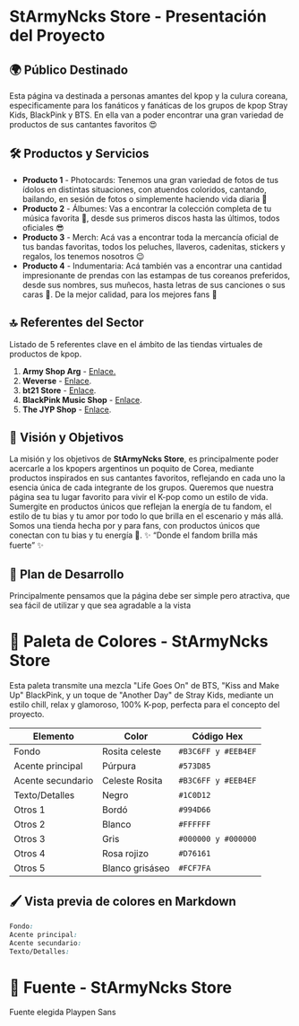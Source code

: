 # StArmyNcks Store - Presentación del Proyecto



## 🌍 Público Destinado
Esta página va destinada a personas amantes del kpop y la culura coreana, especificamente para los fanáticos y fanáticas de los grupos de kpop Stray Kids, BlackPink y BTS. En ella van a poder encontrar una gran variedad de productos de sus cantantes favoritos 😍

## 🛠️ Productos y Servicios

- **Producto 1** - Photocards: Tenemos una gran variedad de fotos de tus ídolos en distintas situaciones, con atuendos coloridos, cantando, bailando, en sesión de fotos o simplemente haciendo vida diaria 🤩
- **Producto 2** - Álbumes: Vas a encontrar la colección completa de tu música favorita 🎵, desde sus primeros discos hasta las últimos, todos oficiales 😎
- **Producto 3** - Merch: Acá vas a encontrar toda la mercancía oficial de tus bandas favoritas, todos los peluches, llaveros, cadenitas, stickers y regalos, los tenemos nosotros 😉
- **Producto 4** - Indumentaria: Acá también vas a encontrar una cantidad impresionante de prendas con las estampas de tus coreanos preferidos, desde sus nombres, sus muñecos, hasta letras de sus canciones o sus caras 🤭. De la mejor calidad, para los mejores fans 🤗

## 🔝 Referentes del Sector
Listado de 5 referentes clave en el ámbito de las tiendas virtuales de productos de kpop.

1. **Army Shop Arg** - [Enlace.](https://armyshoparg.mitiendanube.com/)
2. **Weverse** - [Enlace](https://shop.weverse.io/en/shop/USD/artists/2/categories/175).
3. **bt21 Store** - [Enlace](https://bt21store.com/tienda/).
4. **BlackPink Music Shop** - [Enlace](https://shop.blackpinkmusic.com/).
5. **The JYP Shop** - [Enlace](https://en.thejypshop.com/category/merch/35/).

## 🎯 Visión y Objetivos
La misión y los objetivos de **StArmyNcks Store**, es principalmente poder acercarle a los kpopers argentinos un poquito de Corea, mediante productos inspirados en sus cantantes favoritos, reflejando en cada uno la esencia única de cada integrante de los grupos. 
Queremos que nuestra página sea tu lugar favorito para vivir el K-pop como un estilo de vida.
Sumergite en productos únicos que reflejan la energía de tu fandom, el estilo de tu bias y tu amor por todo lo que brilla en el escenario y más allá.
Somos una tienda hecha por y para fans, con productos únicos que conectan con tu bias y tu energía 💫.
✨ “Donde el fandom brilla más fuerte” ✨

## 🚀 Plan de Desarrollo
Principalmente pensamos que la página debe ser simple pero atractiva, que sea fácil de utilizar y que sea agradable a la vista

# 🎨 Paleta de Colores - StArmyNcks Store 

Esta paleta transmite una mezcla "Life Goes On" de BTS, "Kiss and Make Up" BlackPink, y un toque de "Another Day" de Stray Kids, mediante un estilo chill, relax y glamoroso, 100% K-pop, perfecta para el concepto del proyecto.

| Elemento           | Color           | Código Hex         |
|--------------------|-----------------|--------------------|
| Fondo              | Rosita celeste  | `#B3C6FF y #EEB4EF`|
| Acente principal   | Púrpura         | `#573D85`          |
| Acente secundario  | Celeste Rosita  | `#B3C6FF y #EEB4EF`|
| Texto/Detalles     | Negro           | `#1C0D12`          |
| Otros 1            | Bordó           | `#994D66`          |
| Otros 2            | Blanco          | `#FFFFFF`          |
| Otros 3            | Gris            | `#000000 y #000000`|
| Otros 4            | Rosa rojizo     | `#D76161`          |
| Otros 5            | Blanco grisáseo | `#FCF7FA`          |

## 🖌️ Vista previa de colores en Markdown

```css
Fondo: 
Acente principal: 
Acente secundario: 
Texto/Detalles: 
```

# 🎨 Fuente - StArmyNcks Store

Fuente elegida Playpen Sans
